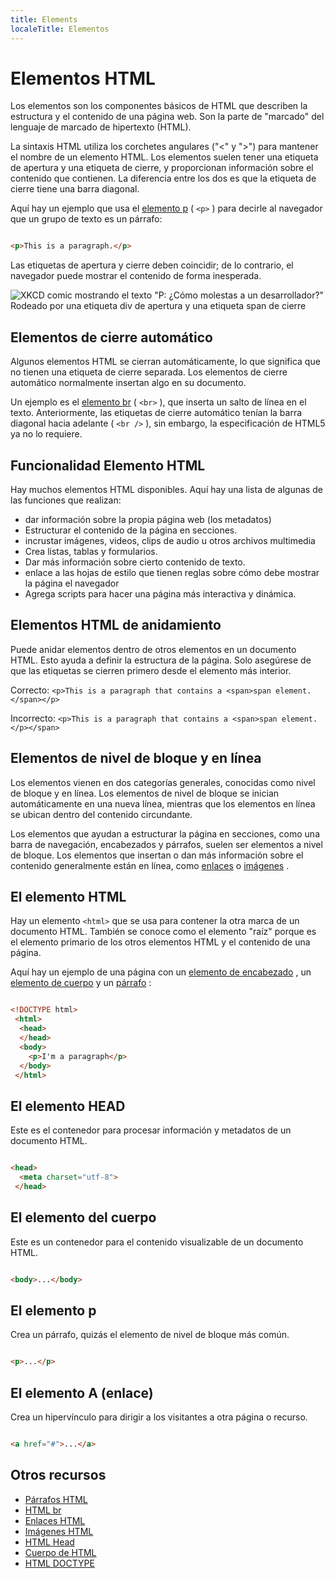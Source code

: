 ```yaml
---
title: Elements
localeTitle: Elementos
---
```

# Elementos HTML

Los elementos son los componentes básicos de HTML que describen la estructura y el contenido de una página web. Son la parte de "marcado" del lenguaje de marcado de hipertexto (HTML).

La sintaxis HTML utiliza los corchetes angulares ("<" y ">") para mantener el nombre de un elemento HTML. Los elementos suelen tener una etiqueta de apertura y una etiqueta de cierre, y proporcionan información sobre el contenido que contienen. La diferencia entre los dos es que la etiqueta de cierre tiene una barra diagonal.

Aquí hay un ejemplo que usa el [elemento p](#) ( `<p>` ) para decirle al navegador que un grupo de texto es un párrafo:

```html

<p>This is a paragraph.</p> 
```

Las etiquetas de apertura y cierre deben coincidir; de lo contrario, el navegador puede mostrar el contenido de forma inesperada.

![XKCD comic mostrando el texto "P: ¿Cómo molestas a un desarrollador?" Rodeado por una etiqueta div de apertura y una etiqueta span de cierre](http://imgs.xkcd.com/comics/tags.png)

## Elementos de cierre automático

Algunos elementos HTML se cierran automáticamente, lo que significa que no tienen una etiqueta de cierre separada. Los elementos de cierre automático normalmente insertan algo en su documento.

Un ejemplo es el [elemento br](#) ( `<br>` ), que inserta un salto de línea en el texto. Anteriormente, las etiquetas de cierre automático tenían la barra diagonal hacia adelante ( `<br />` ), sin embargo, la especificación de HTML5 ya no lo requiere.

## Funcionalidad Elemento HTML

Hay muchos elementos HTML disponibles. Aquí hay una lista de algunas de las funciones que realizan:

*   dar información sobre la propia página web (los metadatos)
*   Estructurar el contenido de la página en secciones.
*   incrustar imágenes, videos, clips de audio u otros archivos multimedia
*   Crea listas, tablas y formularios.
*   Dar más información sobre cierto contenido de texto.
*   enlace a las hojas de estilo que tienen reglas sobre cómo debe mostrar la página el navegador
*   Agrega scripts para hacer una página más interactiva y dinámica.

## Elementos HTML de anidamiento

Puede anidar elementos dentro de otros elementos en un documento HTML. Esto ayuda a definir la estructura de la página. Solo asegúrese de que las etiquetas se cierren primero desde el elemento más interior.

Correcto: `<p>This is a paragraph that contains a <span>span element.</span></p>`

Incorrecto: `<p>This is a paragraph that contains a <span>span element.</p></span>`

## Elementos de nivel de bloque y en línea

Los elementos vienen en dos categorías generales, conocidas como nivel de bloque y en línea. Los elementos de nivel de bloque se inician automáticamente en una nueva línea, mientras que los elementos en línea se ubican dentro del contenido circundante.

Los elementos que ayudan a estructurar la página en secciones, como una barra de navegación, encabezados y párrafos, suelen ser elementos a nivel de bloque. Los elementos que insertan o dan más información sobre el contenido generalmente están en línea, como [enlaces](#) o [imágenes](#) .

## El elemento HTML

Hay un elemento `<html>` que se usa para contener la otra marca de un documento HTML. También se conoce como el elemento "raíz" porque es el elemento primario de los otros elementos HTML y el contenido de una página.

Aquí hay un ejemplo de una página con un [elemento de encabezado](#the-head-element) , un [elemento de cuerpo](#the-body-element) y un [párrafo](#the-p-element) :

```html

<!DOCTYPE html> 
 <html> 
  <head> 
  </head> 
  <body> 
    <p>I'm a paragraph</p> 
  </body> 
 </html> 
```

## El elemento HEAD

Este es el contenedor para procesar información y metadatos de un documento HTML.

```html

<head> 
  <meta charset="utf-8"> 
 </head> 
```

## El elemento del cuerpo

Este es un contenedor para el contenido visualizable de un documento HTML.

```html

<body>...</body> 
```

## El elemento p

Crea un párrafo, quizás el elemento de nivel de bloque más común.

```html

<p>...</p> 
```

## El elemento A (enlace)

Crea un hipervínculo para dirigir a los visitantes a otra página o recurso.

```html

<a href="#">...</a> 
```

## Otros recursos

*   [Párrafos HTML](#)
*   [HTML br](#)
*   [Enlaces HTML](#)
*   [Imágenes HTML](#)
*   [HTML Head](#)
*   [Cuerpo de HTML](#)
*   [HTML DOCTYPE](#)